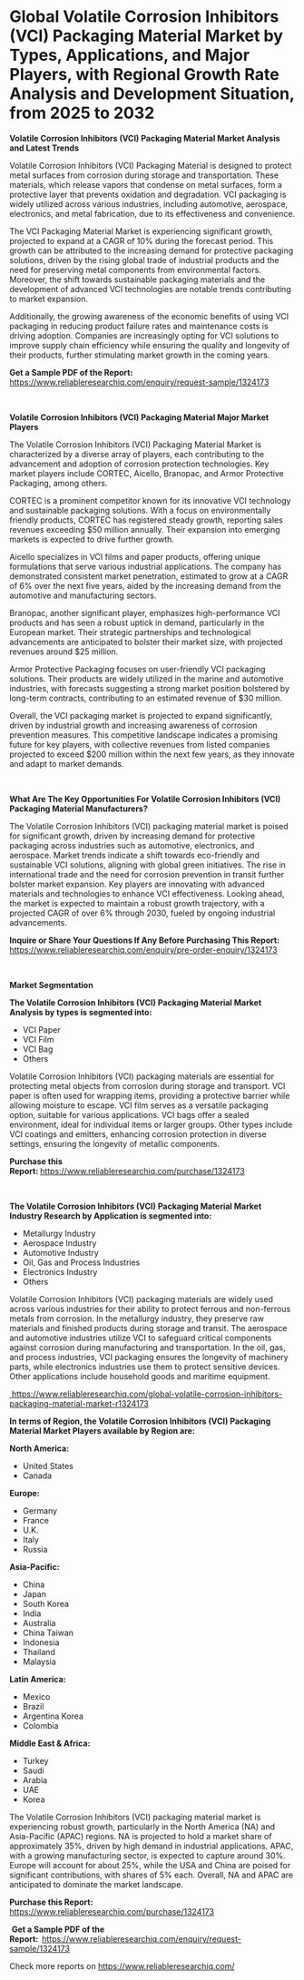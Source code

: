<p><h1>Global Volatile Corrosion Inhibitors (VCI) Packaging Material Market by Types, Applications, and Major Players, with Regional Growth Rate Analysis and Development Situation, from 2025 to 2032</h1></p><p><strong>Volatile Corrosion Inhibitors (VCI) Packaging Material Market Analysis and Latest Trends</strong></p>
<p><p>Volatile Corrosion Inhibitors (VCI) Packaging Material is designed to protect metal surfaces from corrosion during storage and transportation. These materials, which release vapors that condense on metal surfaces, form a protective layer that prevents oxidation and degradation. VCI packaging is widely utilized across various industries, including automotive, aerospace, electronics, and metal fabrication, due to its effectiveness and convenience.</p><p>The VCI Packaging Material Market is experiencing significant growth, projected to expand at a CAGR of 10% during the forecast period. This growth can be attributed to the increasing demand for protective packaging solutions, driven by the rising global trade of industrial products and the need for preserving metal components from environmental factors. Moreover, the shift towards sustainable packaging materials and the development of advanced VCI technologies are notable trends contributing to market expansion.</p><p>Additionally, the growing awareness of the economic benefits of using VCI packaging in reducing product failure rates and maintenance costs is driving adoption. Companies are increasingly opting for VCI solutions to improve supply chain efficiency while ensuring the quality and longevity of their products, further stimulating market growth in the coming years.</p></p>
<p><strong>Get a Sample PDF of the Report:&nbsp;</strong> <a href="https://www.reliableresearchiq.com/enquiry/request-sample/1324173?utm_campaign=1906&utm_medium=2&utm_source=Github&utm_content=ia&utm_term=02022025&utm_id=volatile-corrosion-inhibitors-vci-packaging-material">https://www.reliableresearchiq.com/enquiry/request-sample/1324173</a></p>
<p>&nbsp;</p>
<p><strong>Volatile Corrosion Inhibitors (VCI) Packaging Material Major Market Players</strong></p>
<p><p>The Volatile Corrosion Inhibitors (VCI) Packaging Material Market is characterized by a diverse array of players, each contributing to the advancement and adoption of corrosion protection technologies. Key market players include CORTEC, Aicello, Branopac, and Armor Protective Packaging, among others.</p><p>CORTEC is a prominent competitor known for its innovative VCI technology and sustainable packaging solutions. With a focus on environmentally friendly products, CORTEC has registered steady growth, reporting sales revenues exceeding $50 million annually. Their expansion into emerging markets is expected to drive further growth.</p><p>Aicello specializes in VCI films and paper products, offering unique formulations that serve various industrial applications. The company has demonstrated consistent market penetration, estimated to grow at a CAGR of 6% over the next five years, aided by the increasing demand from the automotive and manufacturing sectors.</p><p>Branopac, another significant player, emphasizes high-performance VCI products and has seen a robust uptick in demand, particularly in the European market. Their strategic partnerships and technological advancements are anticipated to bolster their market size, with projected revenues around $25 million.</p><p>Armor Protective Packaging focuses on user-friendly VCI packaging solutions. Their products are widely utilized in the marine and automotive industries, with forecasts suggesting a strong market position bolstered by long-term contracts, contributing to an estimated revenue of $30 million.</p><p>Overall, the VCI packaging market is projected to expand significantly, driven by industrial growth and increasing awareness of corrosion prevention measures. This competitive landscape indicates a promising future for key players, with collective revenues from listed companies projected to exceed $200 million within the next few years, as they innovate and adapt to market demands.</p></p>
<p>&nbsp;</p>
<p><strong>What Are The Key Opportunities For Volatile Corrosion Inhibitors (VCI) Packaging Material Manufacturers?</strong></p>
<p><p>The Volatile Corrosion Inhibitors (VCI) packaging material market is poised for significant growth, driven by increasing demand for protective packaging across industries such as automotive, electronics, and aerospace. Market trends indicate a shift towards eco-friendly and sustainable VCI solutions, aligning with global green initiatives. The rise in international trade and the need for corrosion prevention in transit further bolster market expansion. Key players are innovating with advanced materials and technologies to enhance VCI effectiveness. Looking ahead, the market is expected to maintain a robust growth trajectory, with a projected CAGR of over 6% through 2030, fueled by ongoing industrial advancements.</p></p>
<p><strong>Inquire or Share Your Questions If Any Before Purchasing This Report:</strong> <a href="https://www.reliableresearchiq.com/enquiry/pre-order-enquiry/1324173?utm_campaign=1906&utm_medium=2&utm_source=Github&utm_content=ia&utm_term=02022025&utm_id=volatile-corrosion-inhibitors-vci-packaging-material">https://www.reliableresearchiq.com/enquiry/pre-order-enquiry/1324173</a></p>
<p>&nbsp;</p>
<p><strong>Market Segmentation</strong></p>
<p><strong>The Volatile Corrosion Inhibitors (VCI) Packaging Material Market Analysis by types is segmented into:</strong></p>
<p><ul><li>VCI Paper</li><li>VCI Film</li><li>VCI Bag</li><li>Others</li></ul></p>
<p><p>Volatile Corrosion Inhibitors (VCI) packaging materials are essential for protecting metal objects from corrosion during storage and transport. VCI paper is often used for wrapping items, providing a protective barrier while allowing moisture to escape. VCI film serves as a versatile packaging option, suitable for various applications. VCI bags offer a sealed environment, ideal for individual items or larger groups. Other types include VCI coatings and emitters, enhancing corrosion protection in diverse settings, ensuring the longevity of metallic components.</p></p>
<p><strong>Purchase this Report:&nbsp;</strong><a href="https://www.reliableresearchiq.com/purchase/1324173?utm_campaign=1906&utm_medium=2&utm_source=Github&utm_content=ia&utm_term=02022025&utm_id=volatile-corrosion-inhibitors-vci-packaging-material">https://www.reliableresearchiq.com/purchase/1324173</a></p>
<p>&nbsp;</p>
<p><strong>The Volatile Corrosion Inhibitors (VCI) Packaging Material Market Industry Research by Application is segmented into:</strong></p>
<p><ul><li>Metallurgy Industry</li><li>Aerospace Industry</li><li>Automotive Industry</li><li>Oil, Gas and Process Industries</li><li>Electronics Industry</li><li>Others</li></ul></p>
<p><p>Volatile Corrosion Inhibitors (VCI) packaging materials are widely used across various industries for their ability to protect ferrous and non-ferrous metals from corrosion. In the metallurgy industry, they preserve raw materials and finished products during storage and transit. The aerospace and automotive industries utilize VCI to safeguard critical components against corrosion during manufacturing and transportation. In the oil, gas, and process industries, VCI packaging ensures the longevity of machinery parts, while electronics industries use them to protect sensitive devices. Other applications include household goods and maritime equipment.</p></p>
<p><a href="https://www.reliableresearchiq.com/global-volatile-corrosion-inhibitors-packaging-material-market-r1324173?utm_campaign=1906&utm_medium=2&utm_source=Github&utm_content=ia&utm_term=02022025&utm_id=volatile-corrosion-inhibitors-vci-packaging-material">&nbsp;https://www.reliableresearchiq.com/global-volatile-corrosion-inhibitors-packaging-material-market-r1324173</a></p>
<p><strong>In terms of Region, the Volatile Corrosion Inhibitors (VCI) Packaging Material Market Players available by Region are:</strong></p>
<p>
    <p> <strong> North America: </strong>
        <ul>
            <li>United States</li>
            <li>Canada</li>
        </ul>
        </p> 
    <p> <strong> Europe: </strong>
        <ul>
            <li>Germany</li>
            <li>France</li>
            <li>U.K.</li>
            <li>Italy</li>
            <li>Russia</li>
        </ul>
        </p> 
    <p> <strong> Asia-Pacific: </strong>
        <ul>
            <li>China</li>
            <li>Japan</li>
            <li>South Korea</li>
            <li>India</li>
            <li>Australia</li>
            <li>China Taiwan</li>
            <li>Indonesia</li>
            <li>Thailand</li>
            <li>Malaysia</li>
        </ul>
        </p> 
    <p> <strong> Latin America: </strong>
        <ul>
            <li>Mexico</li>
            <li>Brazil</li>
            <li>Argentina Korea</li>
            <li>Colombia</li>
        </ul>
        </p> 
    <p> <strong> Middle East & Africa: </strong>
        <ul>
            <li>Turkey</li>
            <li>Saudi</li>
            <li>Arabia</li>
            <li>UAE</li>
            <li>Korea</li>
        </ul>
    </p>
    </p>
<p><p>The Volatile Corrosion Inhibitors (VCI) packaging material market is experiencing robust growth, particularly in the North America (NA) and Asia-Pacific (APAC) regions. NA is projected to hold a market share of approximately 35%, driven by high demand in industrial applications. APAC, with a growing manufacturing sector, is expected to capture around 30%. Europe will account for about 25%, while the USA and China are poised for significant contributions, with shares of 5% each. Overall, NA and APAC are anticipated to dominate the market landscape.</p></p>
<p><strong>Purchase this Report: </strong><a href="https://www.reliableresearchiq.com/purchase/1324173?utm_campaign=1906&utm_medium=2&utm_source=Github&utm_content=ia&utm_term=02022025&utm_id=volatile-corrosion-inhibitors-vci-packaging-material">https://www.reliableresearchiq.com/purchase/1324173</a></p>
<p>&nbsp;<strong>Get a Sample PDF of the Report:&nbsp;&nbsp;</strong><a href="https://www.reliableresearchiq.com/enquiry/request-sample/1324173?utm_campaign=1906&utm_medium=2&utm_source=Github&utm_content=ia&utm_term=02022025&utm_id=volatile-corrosion-inhibitors-vci-packaging-material">https://www.reliableresearchiq.com/enquiry/request-sample/1324173</a></p>
<p><strong></strong></p>
<p>Check more reports on <a href="https://www.reliableresearchiq.com/?utm_campaign=1906&utm_medium=2&utm_source=Github&utm_content=ia&utm_term=02022025&utm_id=volatile-corrosion-inhibitors-vci-packaging-material">https://www.reliableresearchiq.com/</a></p>